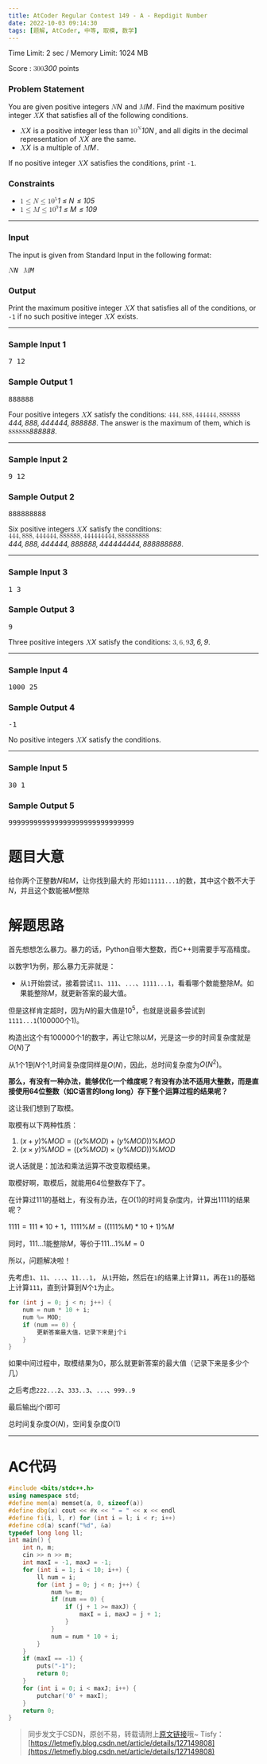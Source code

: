 ```yaml
---
title: AtCoder Regular Contest 149 - A - Repdigit Number
date: 2022-10-03 09:14:30
tags: [题解, AtCoder, 中等, 取模, 数学]
---
```


Time Limit: 2 sec / Memory Limit: 1024 MB

<span class="lang-en" style="display: inline;">
<p>Score : <var><span><span class="katex"><span class="katex-mathml"><math xmlns="http://www.w3.org/1998/Math/MathML"><semantics><mrow><mn>300</mn></mrow><annotation encoding="application/x-tex">300</annotation></semantics></math></span><span class="katex-html" aria-hidden="true"><span class="base"><span class="strut" style="height: 0.64444em; vertical-align: 0em;"></span><span class="mord">3</span><span class="mord">0</span><span class="mord">0</span></span></span></span></span></var> points</p>

<div class="part">
<section>
<h3>Problem Statement</h3><p>You are given positive integers <var><span><span class="katex"><span class="katex-mathml"><math xmlns="http://www.w3.org/1998/Math/MathML"><semantics><mrow><mi>N</mi></mrow><annotation encoding="application/x-tex">N</annotation></semantics></math></span><span class="katex-html" aria-hidden="true"><span class="base"><span class="strut" style="height: 0.68333em; vertical-align: 0em;"></span><span class="mord mathnormal" style="margin-right: 0.10903em;">N</span></span></span></span></span></var> and <var><span><span class="katex"><span class="katex-mathml"><math xmlns="http://www.w3.org/1998/Math/MathML"><semantics><mrow><mi>M</mi></mrow><annotation encoding="application/x-tex">M</annotation></semantics></math></span><span class="katex-html" aria-hidden="true"><span class="base"><span class="strut" style="height: 0.68333em; vertical-align: 0em;"></span><span class="mord mathnormal" style="margin-right: 0.10903em;">M</span></span></span></span></span></var>. Find the maximum positive integer <var><span><span class="katex"><span class="katex-mathml"><math xmlns="http://www.w3.org/1998/Math/MathML"><semantics><mrow><mi>X</mi></mrow><annotation encoding="application/x-tex">X</annotation></semantics></math></span><span class="katex-html" aria-hidden="true"><span class="base"><span class="strut" style="height: 0.68333em; vertical-align: 0em;"></span><span class="mord mathnormal" style="margin-right: 0.07847em;">X</span></span></span></span></span></var> that satisfies all of the following conditions.</p>
<ul>
<li><var><span><span class="katex"><span class="katex-mathml"><math xmlns="http://www.w3.org/1998/Math/MathML"><semantics><mrow><mi>X</mi></mrow><annotation encoding="application/x-tex">X</annotation></semantics></math></span><span class="katex-html" aria-hidden="true"><span class="base"><span class="strut" style="height: 0.68333em; vertical-align: 0em;"></span><span class="mord mathnormal" style="margin-right: 0.07847em;">X</span></span></span></span></span></var> is a positive integer less than <var><span><span class="katex"><span class="katex-mathml"><math xmlns="http://www.w3.org/1998/Math/MathML"><semantics><mrow><mn>1</mn><msup><mn>0</mn><mi>N</mi></msup></mrow><annotation encoding="application/x-tex">10^N</annotation></semantics></math></span><span class="katex-html" aria-hidden="true"><span class="base"><span class="strut" style="height: 0.841331em; vertical-align: 0em;"></span><span class="mord">1</span><span class="mord"><span class="mord">0</span><span class="msupsub"><span class="vlist-t"><span class="vlist-r"><span class="vlist" style="height: 0.841331em;"><span class="" style="top: -3.063em; margin-right: 0.05em;"><span class="pstrut" style="height: 2.7em;"></span><span class="sizing reset-size6 size3 mtight"><span class="mord mathnormal mtight" style="margin-right: 0.10903em;">N</span></span></span></span></span></span></span></span></span></span></span></span></var>, and all digits in the decimal representation of <var><span><span class="katex"><span class="katex-mathml"><math xmlns="http://www.w3.org/1998/Math/MathML"><semantics><mrow><mi>X</mi></mrow><annotation encoding="application/x-tex">X</annotation></semantics></math></span><span class="katex-html" aria-hidden="true"><span class="base"><span class="strut" style="height: 0.68333em; vertical-align: 0em;"></span><span class="mord mathnormal" style="margin-right: 0.07847em;">X</span></span></span></span></span></var> are the same.</li>
<li><var><span><span class="katex"><span class="katex-mathml"><math xmlns="http://www.w3.org/1998/Math/MathML"><semantics><mrow><mi>X</mi></mrow><annotation encoding="application/x-tex">X</annotation></semantics></math></span><span class="katex-html" aria-hidden="true"><span class="base"><span class="strut" style="height: 0.68333em; vertical-align: 0em;"></span><span class="mord mathnormal" style="margin-right: 0.07847em;">X</span></span></span></span></span></var> is a multiple of <var><span><span class="katex"><span class="katex-mathml"><math xmlns="http://www.w3.org/1998/Math/MathML"><semantics><mrow><mi>M</mi></mrow><annotation encoding="application/x-tex">M</annotation></semantics></math></span><span class="katex-html" aria-hidden="true"><span class="base"><span class="strut" style="height: 0.68333em; vertical-align: 0em;"></span><span class="mord mathnormal" style="margin-right: 0.10903em;">M</span></span></span></span></span></var>.</li>
</ul>
<p>If no positive integer <var><span><span class="katex"><span class="katex-mathml"><math xmlns="http://www.w3.org/1998/Math/MathML"><semantics><mrow><mi>X</mi></mrow><annotation encoding="application/x-tex">X</annotation></semantics></math></span><span class="katex-html" aria-hidden="true"><span class="base"><span class="strut" style="height: 0.68333em; vertical-align: 0em;"></span><span class="mord mathnormal" style="margin-right: 0.07847em;">X</span></span></span></span></span></var> satisfies the conditions, print <code>-1</code>.</p>
</section>
</div>

<div class="part">
<section>
<h3>Constraints</h3><ul>
<li><var><span><span class="katex"><span class="katex-mathml"><math xmlns="http://www.w3.org/1998/Math/MathML"><semantics><mrow><mn>1</mn><mo>≤</mo><mi>N</mi><mo>≤</mo><mn>1</mn><msup><mn>0</mn><mn>5</mn></msup></mrow><annotation encoding="application/x-tex">1\leq N\leq 10^5</annotation></semantics></math></span><span class="katex-html" aria-hidden="true"><span class="base"><span class="strut" style="height: 0.78041em; vertical-align: -0.13597em;"></span><span class="mord">1</span><span class="mspace" style="margin-right: 0.277778em;"></span><span class="mrel">≤</span><span class="mspace" style="margin-right: 0.277778em;"></span></span><span class="base"><span class="strut" style="height: 0.8193em; vertical-align: -0.13597em;"></span><span class="mord mathnormal" style="margin-right: 0.10903em;">N</span><span class="mspace" style="margin-right: 0.277778em;"></span><span class="mrel">≤</span><span class="mspace" style="margin-right: 0.277778em;"></span></span><span class="base"><span class="strut" style="height: 0.814108em; vertical-align: 0em;"></span><span class="mord">1</span><span class="mord"><span class="mord">0</span><span class="msupsub"><span class="vlist-t"><span class="vlist-r"><span class="vlist" style="height: 0.814108em;"><span class="" style="top: -3.063em; margin-right: 0.05em;"><span class="pstrut" style="height: 2.7em;"></span><span class="sizing reset-size6 size3 mtight"><span class="mord mtight">5</span></span></span></span></span></span></span></span></span></span></span></span></var></li>
<li><var><span><span class="katex"><span class="katex-mathml"><math xmlns="http://www.w3.org/1998/Math/MathML"><semantics><mrow><mn>1</mn><mo>≤</mo><mi>M</mi><mo>≤</mo><mn>1</mn><msup><mn>0</mn><mn>9</mn></msup></mrow><annotation encoding="application/x-tex">1\leq M\leq 10^9</annotation></semantics></math></span><span class="katex-html" aria-hidden="true"><span class="base"><span class="strut" style="height: 0.78041em; vertical-align: -0.13597em;"></span><span class="mord">1</span><span class="mspace" style="margin-right: 0.277778em;"></span><span class="mrel">≤</span><span class="mspace" style="margin-right: 0.277778em;"></span></span><span class="base"><span class="strut" style="height: 0.8193em; vertical-align: -0.13597em;"></span><span class="mord mathnormal" style="margin-right: 0.10903em;">M</span><span class="mspace" style="margin-right: 0.277778em;"></span><span class="mrel">≤</span><span class="mspace" style="margin-right: 0.277778em;"></span></span><span class="base"><span class="strut" style="height: 0.814108em; vertical-align: 0em;"></span><span class="mord">1</span><span class="mord"><span class="mord">0</span><span class="msupsub"><span class="vlist-t"><span class="vlist-r"><span class="vlist" style="height: 0.814108em;"><span class="" style="top: -3.063em; margin-right: 0.05em;"><span class="pstrut" style="height: 2.7em;"></span><span class="sizing reset-size6 size3 mtight"><span class="mord mtight">9</span></span></span></span></span></span></span></span></span></span></span></span></var></li>
</ul>
</section>
</div>

<hr>
<div class="io-style">
<div class="part">
<section>
<h3>Input</h3><p>The input is given from Standard Input in the following format:</p>
<pre><var><span><span class="katex"><span class="katex-mathml"><math xmlns="http://www.w3.org/1998/Math/MathML"><semantics><mrow><mi>N</mi></mrow><annotation encoding="application/x-tex">N</annotation></semantics></math></span><span class="katex-html" aria-hidden="true"><span class="base"><span class="strut" style="height: 0.68333em; vertical-align: 0em;"></span><span class="mord mathnormal" style="margin-right: 0.10903em;">N</span></span></span></span></span></var> <var><span><span class="katex"><span class="katex-mathml"><math xmlns="http://www.w3.org/1998/Math/MathML"><semantics><mrow><mi>M</mi></mrow><annotation encoding="application/x-tex">M</annotation></semantics></math></span><span class="katex-html" aria-hidden="true"><span class="base"><span class="strut" style="height: 0.68333em; vertical-align: 0em;"></span><span class="mord mathnormal" style="margin-right: 0.10903em;">M</span></span></span></span></span></var>
</pre>
</section>
</div>

<div class="part">
<section>
<h3>Output</h3><p>Print the maximum positive integer <var><span><span class="katex"><span class="katex-mathml"><math xmlns="http://www.w3.org/1998/Math/MathML"><semantics><mrow><mi>X</mi></mrow><annotation encoding="application/x-tex">X</annotation></semantics></math></span><span class="katex-html" aria-hidden="true"><span class="base"><span class="strut" style="height: 0.68333em; vertical-align: 0em;"></span><span class="mord mathnormal" style="margin-right: 0.07847em;">X</span></span></span></span></span></var> that satisfies all of the conditions, or <code>-1</code> if no such positive integer <var><span><span class="katex"><span class="katex-mathml"><math xmlns="http://www.w3.org/1998/Math/MathML"><semantics><mrow><mi>X</mi></mrow><annotation encoding="application/x-tex">X</annotation></semantics></math></span><span class="katex-html" aria-hidden="true"><span class="base"><span class="strut" style="height: 0.68333em; vertical-align: 0em;"></span><span class="mord mathnormal" style="margin-right: 0.07847em;">X</span></span></span></span></span></var> exists.</p>
</section>
</div>
</div>

<hr>
<div class="part">
<section>
<h3>Sample Input 1 </h3>
<pre id="pre-sample10">7 12
</pre>
</section>
</div>

<div class="part">
<section>
<h3>Sample Output 1 </h3>
<pre id="pre-sample11">888888
</pre>
<p>Four positive integers <var><span><span class="katex"><span class="katex-mathml"><math xmlns="http://www.w3.org/1998/Math/MathML"><semantics><mrow><mi>X</mi></mrow><annotation encoding="application/x-tex">X</annotation></semantics></math></span><span class="katex-html" aria-hidden="true"><span class="base"><span class="strut" style="height: 0.68333em; vertical-align: 0em;"></span><span class="mord mathnormal" style="margin-right: 0.07847em;">X</span></span></span></span></span></var> satisfy the conditions: <var><span><span class="katex"><span class="katex-mathml"><math xmlns="http://www.w3.org/1998/Math/MathML"><semantics><mrow><mn>444</mn><mo separator="true">,</mo><mn>888</mn><mo separator="true">,</mo><mn>444444</mn><mo separator="true">,</mo><mn>888888</mn></mrow><annotation encoding="application/x-tex">444, 888, 444444, 888888</annotation></semantics></math></span><span class="katex-html" aria-hidden="true"><span class="base"><span class="strut" style="height: 0.83888em; vertical-align: -0.19444em;"></span><span class="mord">4</span><span class="mord">4</span><span class="mord">4</span><span class="mpunct">,</span><span class="mspace" style="margin-right: 0.166667em;"></span><span class="mord">8</span><span class="mord">8</span><span class="mord">8</span><span class="mpunct">,</span><span class="mspace" style="margin-right: 0.166667em;"></span><span class="mord">4</span><span class="mord">4</span><span class="mord">4</span><span class="mord">4</span><span class="mord">4</span><span class="mord">4</span><span class="mpunct">,</span><span class="mspace" style="margin-right: 0.166667em;"></span><span class="mord">8</span><span class="mord">8</span><span class="mord">8</span><span class="mord">8</span><span class="mord">8</span><span class="mord">8</span></span></span></span></span></var>. The answer is the maximum of them, which is <var><span><span class="katex"><span class="katex-mathml"><math xmlns="http://www.w3.org/1998/Math/MathML"><semantics><mrow><mn>888888</mn></mrow><annotation encoding="application/x-tex">888888</annotation></semantics></math></span><span class="katex-html" aria-hidden="true"><span class="base"><span class="strut" style="height: 0.64444em; vertical-align: 0em;"></span><span class="mord">8</span><span class="mord">8</span><span class="mord">8</span><span class="mord">8</span><span class="mord">8</span><span class="mord">8</span></span></span></span></span></var>.</p>
</section>
</div>

<hr>
<div class="part">
<section>
<h3>Sample Input 2 </h3>
<pre id="pre-sample12">9 12
</pre>
</section>
</div>

<div class="part">
<section>
<h3>Sample Output 2 </h3>
<pre id="pre-sample13">888888888
</pre>
<p>Six positive integers <var><span><span class="katex"><span class="katex-mathml"><math xmlns="http://www.w3.org/1998/Math/MathML"><semantics><mrow><mi>X</mi></mrow><annotation encoding="application/x-tex">X</annotation></semantics></math></span><span class="katex-html" aria-hidden="true"><span class="base"><span class="strut" style="height: 0.68333em; vertical-align: 0em;"></span><span class="mord mathnormal" style="margin-right: 0.07847em;">X</span></span></span></span></span></var> satisfy the conditions: <var><span><span class="katex"><span class="katex-mathml"><math xmlns="http://www.w3.org/1998/Math/MathML"><semantics><mrow><mn>444</mn><mo separator="true">,</mo><mn>888</mn><mo separator="true">,</mo><mn>444444</mn><mo separator="true">,</mo><mn>888888</mn><mo separator="true">,</mo><mn>444444444</mn><mo separator="true">,</mo><mn>888888888</mn></mrow><annotation encoding="application/x-tex">444, 888, 444444, 888888, 444444444, 888888888</annotation></semantics></math></span><span class="katex-html" aria-hidden="true"><span class="base"><span class="strut" style="height: 0.83888em; vertical-align: -0.19444em;"></span><span class="mord">4</span><span class="mord">4</span><span class="mord">4</span><span class="mpunct">,</span><span class="mspace" style="margin-right: 0.166667em;"></span><span class="mord">8</span><span class="mord">8</span><span class="mord">8</span><span class="mpunct">,</span><span class="mspace" style="margin-right: 0.166667em;"></span><span class="mord">4</span><span class="mord">4</span><span class="mord">4</span><span class="mord">4</span><span class="mord">4</span><span class="mord">4</span><span class="mpunct">,</span><span class="mspace" style="margin-right: 0.166667em;"></span><span class="mord">8</span><span class="mord">8</span><span class="mord">8</span><span class="mord">8</span><span class="mord">8</span><span class="mord">8</span><span class="mpunct">,</span><span class="mspace" style="margin-right: 0.166667em;"></span><span class="mord">4</span><span class="mord">4</span><span class="mord">4</span><span class="mord">4</span><span class="mord">4</span><span class="mord">4</span><span class="mord">4</span><span class="mord">4</span><span class="mord">4</span><span class="mpunct">,</span><span class="mspace" style="margin-right: 0.166667em;"></span><span class="mord">8</span><span class="mord">8</span><span class="mord">8</span><span class="mord">8</span><span class="mord">8</span><span class="mord">8</span><span class="mord">8</span><span class="mord">8</span><span class="mord">8</span></span></span></span></span></var>.</p>
</section>
</div>

<hr>
<div class="part">
<section>
<h3>Sample Input 3 </h3>
<pre id="pre-sample14">1 3
</pre>
</section>
</div>

<div class="part">
<section>
<h3>Sample Output 3 </h3>
<pre id="pre-sample15">9
</pre>
<p>Three positive integers <var><span><span class="katex"><span class="katex-mathml"><math xmlns="http://www.w3.org/1998/Math/MathML"><semantics><mrow><mi>X</mi></mrow><annotation encoding="application/x-tex">X</annotation></semantics></math></span><span class="katex-html" aria-hidden="true"><span class="base"><span class="strut" style="height: 0.68333em; vertical-align: 0em;"></span><span class="mord mathnormal" style="margin-right: 0.07847em;">X</span></span></span></span></span></var> satisfy the conditions: <var><span><span class="katex"><span class="katex-mathml"><math xmlns="http://www.w3.org/1998/Math/MathML"><semantics><mrow><mn>3</mn><mo separator="true">,</mo><mn>6</mn><mo separator="true">,</mo><mn>9</mn></mrow><annotation encoding="application/x-tex">3, 6, 9</annotation></semantics></math></span><span class="katex-html" aria-hidden="true"><span class="base"><span class="strut" style="height: 0.83888em; vertical-align: -0.19444em;"></span><span class="mord">3</span><span class="mpunct">,</span><span class="mspace" style="margin-right: 0.166667em;"></span><span class="mord">6</span><span class="mpunct">,</span><span class="mspace" style="margin-right: 0.166667em;"></span><span class="mord">9</span></span></span></span></span></var>.</p>
</section>
</div>

<hr>
<div class="part">
<section>
<h3>Sample Input 4 </h3>
<pre id="pre-sample16">1000 25
</pre>
</section>
</div>

<div class="part">
<section>
<h3>Sample Output 4 </h3>
<pre id="pre-sample17">-1
</pre>
<p>No positive integers <var><span><span class="katex"><span class="katex-mathml"><math xmlns="http://www.w3.org/1998/Math/MathML"><semantics><mrow><mi>X</mi></mrow><annotation encoding="application/x-tex">X</annotation></semantics></math></span><span class="katex-html" aria-hidden="true"><span class="base"><span class="strut" style="height: 0.68333em; vertical-align: 0em;"></span><span class="mord mathnormal" style="margin-right: 0.07847em;">X</span></span></span></span></span></var> satisfy the conditions.</p>
</section>
</div>

<hr>
<div class="part">
<section>
<h3>Sample Input 5 </h3>
<pre id="pre-sample18">30 1
</pre>
</section>
</div>

<div class="part">
<section>
<h3>Sample Output 5 </h3>
<pre id="pre-sample19">999999999999999999999999999999
</pre></section>
</div>
</span>


# 题目大意

给你两个正整数$N$和$M$，让你找到最大的 形如```11111...1```的数，其中这个数不大于$N$，并且这个数能被$M$整除




# 解题思路

首先想想怎么暴力。暴力的话，Python自带大整数，而C++则需要手写高精度。

以数字1为例，那么暴力无非就是：

+ 从```1```开始尝试，接着尝试```11```、```111```、```...```、```1111...1```，看看哪个数能整除$M$。如果能整除$M$，就更新答案的最大值。

但是这样肯定超时，因为$N$的最大值是$10^5$，也就是说最多尝试到```1111...1```(100000个1)。

构造出这个有100000个1的数字，再让它除以$M$，光是这一步的时间复杂度就是$O(N)$了

从$1$个1到$N$个1,时间复杂度同样是$O(N)$，因此，总时间复杂度为$O(N^2)$。

**那么，有没有一种办法，能够优化一个维度呢？有没有办法不适用大整数，而是直接使用64位整数（如C语言的long long）存下整个运算过程的结果呢？**

这让我们想到了取模。

取模有以下两种性质：

1. $(x+y)\% MOD = ((x \% MOD) +(y\% MOD))\%MOD$
1. $(x\times y)\% MOD = ((x \% MOD) \times (y\% MOD))\%MOD$

说人话就是：加法和乘法运算不改变取模结果。

取模好啊，取模后，就能用64位整数存下了。

在计算过111的基础上，有没有办法，在$O(1)$的时间复杂度内，计算出1111的结果呢？

$1111 = 111 * 10 + 1$，$1111 \% M = ((111 \% M) * 10 + 1) \% M$

同时，$111...1$能整除$M$，等价于$111...1 \% M = 0$

所以，问题解决啦！

先考虑```1```、```11```、```...```、```11...1```， 从```1```开始，然后在```1```的结果上计算```11```，再在```11```的基础上计算```111```，直到计算到$N$个```1```为止。

```cpp
for (int j = 0; j < n; j++) {
    num = num * 10 + i;
    num %= MOD;
    if (num == 0) {
        更新答案最大值，记录下来是j个i
    }
}
```

如果中间过程中，取模结果为0，那么就更新答案的最大值（记录下来是多少个几）

之后考虑```222...2```、```333..3```、```...```、```999..9```

最后输出$j$个$i$即可

总时间复杂度$O(N)$，空间复杂度$O(1)$

---



# AC代码
```cpp
#include <bits/stdc++.h>
using namespace std;
#define mem(a) memset(a, 0, sizeof(a))
#define dbg(x) cout << #x << " = " << x << endl
#define fi(i, l, r) for (int i = l; i < r; i++)
#define cd(a) scanf("%d", &a)
typedef long long ll;
int main() {
    int n, m;
    cin >> n >> m;
    int maxI = -1, maxJ = -1;
    for (int i = 1; i < 10; i++) {
        ll num = i;
        for (int j = 0; j < n; j++) {
            num %= m;
            if (num == 0) {
                if (j + 1 >= maxJ) {
                    maxI = i, maxJ = j + 1;
                }
            }
            num = num * 10 + i;
        }
    }
    if (maxI == -1) {
        puts("-1");
        return 0;
    }
    for (int i = 0; i < maxJ; i++) {
        putchar('0' + maxI);
    }
    return 0;
}
```


> 同步发文于CSDN，原创不易，转载请附上[原文链接](https://blog.tisfy.eu.org/2022/10/03/AtCoder%20Regular%20Contest%20149%20-%20A%20-%20Repdigit%20Number/)哦~
> Tisfy：[https://letmefly.blog.csdn.net/article/details/127149808](https://letmefly.blog.csdn.net/article/details/127149808)